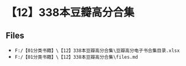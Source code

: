 # 【12】338本豆瓣高分合集

## Files

- `F:/【01分类书籍】\【12】338本豆瓣高分合集\豆瓣高分电子书合集目录.xlsx`
- `F:/【01分类书籍】\【12】338本豆瓣高分合集\files.md`
